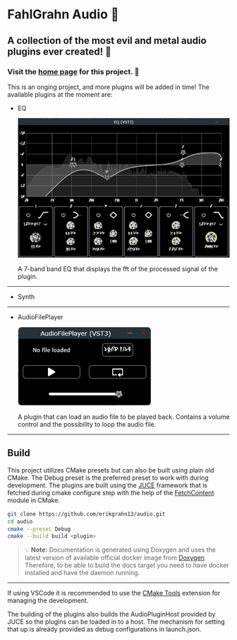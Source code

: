 # FahlGrahn Audio 🤘

## A collection of the most evil and metal audio plugins ever created! 🤘

### Visit the [home page](https://erikgrahn13.github.io/audio/) for this project. 🍻

This is an onging project, and more plugins will be added in time!
The available plugins at the moment are:

- EQ

  ![EQ](docs/images/EQ.png)

  A 7-band band EQ that displays the fft of the processed signal of the plugin.

---

- Synth

---

- AudioFilePlayer

  ![AudioFilePlayer](docs/images/AudioFilePlayer.png)

  A plugin that can load an audio file to be played back. Contains a volume control and the possibility to loop the audio file.

---

## Build

This project utilizes CMake presets but can also be built using plain old CMake. The Debug preset is the preferred preset to work with during development. The plugins are built using the [JUCE](https://github.com/juce-framework/JUCE) framework that is fetched during cmake configure step with the help of the [FetchContent](https://cmake.org/cmake/help/latest/module/FetchContent.html) module in CMake.

```bash
git clone https://github.com/erikgrahn13/audio.git
cd audio
cmake --preset Debug
cmake --build build <plugin>
```

> 💡 **Note:**
> Documentation is generated using Doxygen and uses the latest version of available official docker image from [Doxygen](https://github.com/doxygen/doxygen/releases). Therefore, to be able to build the docs target you need to have docker installed and have the daemon running.

---

If using VSCode it is recommended to use the [CMake Tools](https://marketplace.visualstudio.com/items?itemName=ms-vscode.cmake-tools) extension for managing the development.

The building of the plugins also builds the AudioPluginHost provided by JUCE so the plugins can be loaded in to a host. The mechanism for setting that up is already provided as debug configurations in launch.json.
